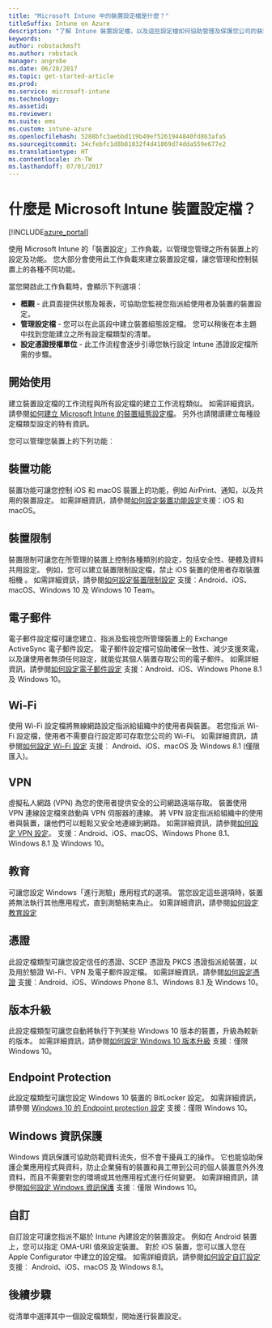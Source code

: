 ```yaml
---
title: "Microsoft Intune 中的裝置設定檔是什麼？"
titleSuffix: Intune on Azure
description: "了解 Intune 裝置設定檔，以及這些設定檔如何協助管理及保護您公司的裝置。"
keywords: 
author: robstackmsft
ms.author: robstack
manager: angrobe
ms.date: 06/28/2017
ms.topic: get-started-article
ms.prod: 
ms.service: microsoft-intune
ms.technology: 
ms.assetid: 
ms.reviewer: 
ms.suite: ems
ms.custom: intune-azure
ms.openlocfilehash: 5288bfc3aebbd119b49ef5261944840fd863afa5
ms.sourcegitcommit: 34cfebfc1d8b81032f4d41869d74dda559e677e2
ms.translationtype: HT
ms.contentlocale: zh-TW
ms.lasthandoff: 07/01/2017
---
```

# <a name="what-are-microsoft-intune-device-profiles"></a>什麼是 Microsoft Intune 裝置設定檔？

[!INCLUDE[azure_portal](./includes/azure_portal.md)]

使用 Microsoft Intune 的「裝置設定」工作負載，以管理您管理之所有裝置上的設定及功能。 您大部分會使用此工作負載來建立裝置設定檔，讓您管理和控制裝置上的各種不同功能。

當您開啟此工作負載時，會顯示下列選項：

- **概觀** - 此頁面提供狀態及報表，可協助您監視您指派給使用者及裝置的裝置設定。
- **管理設定檔** - 您可以在此區段中建立裝置組態設定檔。 您可以稍後在本主題中找到您能建立之所有設定檔類型的清單。
- **設定憑證授權單位** - 此工作流程會逐步引導您執行設定 Intune 憑證設定檔所需的步驟。

## <a name="getting-started"></a>開始使用

建立裝置設定檔的工作流程與所有設定檔的建立工作流程類似。 如需詳細資訊，請參閱[如何建立 Microsoft Intune 的裝置組態設定檔](device-profile-create.md)。 另外也請閱讀建立每種設定檔類型設定的特有資訊。

您可以管理您裝置上的下列功能︰

## <a name="device-features"></a>裝置功能

裝置功能可讓您控制 iOS 和 macOS 裝置上的功能，例如 AirPrint、通知，以及共用的裝置設定。
如需詳細資訊，請參閱[如何設定裝置功能設定](device-features-configure.md)支援：iOS 和 macOS。

## <a name="device-restrictions"></a>裝置限制
裝置限制可讓您在所管理的裝置上控制各種類別的設定，包括安全性、硬體及資料共用設定。 例如，您可以建立裝置限制設定檔，禁止 iOS 裝置的使用者存取裝置相機 。
如需詳細資訊，請參閱[如何設定裝置限制設定](device-restrictions-configure.md) 支援︰Android、iOS、macOS、Windows 10 及 Windows 10 Team。

## <a name="email"></a>電子郵件
電子郵件設定檔可讓您建立、指派及監視您所管理裝置上的 Exchange ActiveSync 電子郵件設定。 電子郵件設定檔可協助確保一致性、減少支援來電，以及讓使用者無須任何設定，就能從其個人裝置存取公司的電子郵件。
如需詳細資訊，請參閱[如何設定電子郵件設定](email-settings-configure.md) 支援：Android、iOS、Windows Phone 8.1 及 Windows 10。

## <a name="wi-fi"></a>Wi-Fi
使用 Wi-Fi 設定檔將無線網路設定指派給組織中的使用者與裝置。 若您指派 Wi-Fi 設定檔，使用者不需要自行設定即可存取您公司的 Wi-Fi。
如需詳細資訊，請參閱[如何設定 Wi-Fi 設定](wi-fi-settings-configure.md) 支援︰ Android、iOS、macOS 及 Windows 8.1 (僅限匯入)。

## <a name="vpn"></a>VPN
虛擬私人網路 (VPN) 為您的使用者提供安全的公司網路遠端存取。 裝置使用 VPN 連線設定檔來啟動與 VPN 伺服器的連線。 將 VPN 設定指派給組織中的使用者與裝置，讓他們可以輕鬆又安全地連線到網路。
如需詳細資訊，請參閱[如何設定 VPN 設定](vpn-settings-configure.md)。
支援︰Android、iOS、macOS、Windows Phone 8.1、Windows 8.1 及 Windows 10。

## <a name="education"></a>教育
可讓您設定 Windows「進行測驗」應用程式的選項。 當您設定這些選項時，裝置將無法執行其他應用程式，直到測驗結束為止。
如需詳細資訊，請參閱[如何設定教育設定](education-settings-configure.md)

## <a name="certificates"></a>憑證
此設定檔類型可讓您設定信任的憑證、SCEP 憑證及 PKCS 憑證指派給裝置，以及用於驗證 Wi-Fi、VPN 及電子郵件設定檔。
如需詳細資訊，請參閱[如何設定憑證](certificates-configure.md) 支援︰Android、iOS、Windows Phone 8.1、Windows 8.1 及 Windows 10。

## <a name="edition-upgrade"></a>版本升級
此設定檔類型可讓您自動將執行下列某些 Windows 10 版本的裝置，升級為較新的版本。
如需詳細資訊，請參閱[如何設定 Windows 10 版本升級](edition-upgrade-configure-windows-10.md) 支援︰僅限 Windows 10。

## <a name="endpoint-protection"></a>Endpoint Protection
此設定檔類型可讓您設定 Windows 10 裝置的 BitLocker 設定。
如需詳細資訊，請參閱 [Windows 10 的 Endpoint protection 設定](endpoint-protection-windows-10.md) 支援：僅限 Windows 10。

## <a name="windows-information-protection"></a>Windows 資訊保護
Windows 資訊保護可協助防範資料流失，但不會干擾員工的操作。 它也能協助保護企業應用程式與資料，防止企業擁有的裝置和員工帶到公司的個人裝置意外外洩資料，而且不需要對您的環境或其他應用程式進行任何變更。
如需詳細資訊，請參閱[如何設定 Windows 資訊保護](windows-information-protection-configure.md) 支援︰僅限 Windows 10。

## <a name="custom"></a>自訂
自訂設定可讓您指派不屬於 Intune 內建設定的裝置設定。 例如在 Android 裝置上，您可以指定 OMA-URI 值來設定裝置。 對於 iOS 裝置，您可以匯入您在 Apple Configurator 中建立的設定檔。
如需詳細資訊，請參閱[如何設定自訂設定](custom-settings-configure.md) 支援︰ Android、iOS、macOS 及 Windows 8.1。

## <a name="next-steps"></a>後續步驟
從清單中選擇其中一個設定檔類型，開始進行裝置設定。
